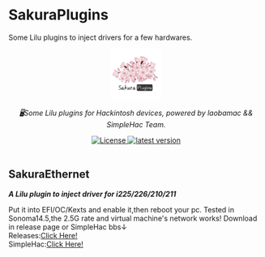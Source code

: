 # SakuraPlugins
Some Lilu plugins to inject drivers for a few hardwares.
<div align="center">
  <a href="https://github.com/laobamac"><img width="100px" alt="logo" src="https://github.com/laobamac/SakuraPlugins/raw/main/sakura.svg"/></a>
  <p><em>🖥Some Lilu plugins for Hackintosh devices, powered by laobamac && SimpleHac Team.</em></p>
<div>
  <a href="https://github.com/laobamac/SakuraPlugins/blob/main/LICENSE">
    <img src="https://img.shields.io/github/license/laobamac/SakuraPlugins" alt="License" />
  </a>
  <a href="https://github.com/laobamac/SakuraPlugins/releases">
    <img src="https://img.shields.io/github/release/laobamac/SakuraPlugins" alt="latest version" />
  </a>
</div>
</div>
<br>

## SakuraEthernet
<strong><p><em>A Lilu plugin to inject driver for i225/226/210/211</em></p></strong>

Put it into EFI/OC/Kexts and enable it,then reboot your pc.
Tested in Sonoma14.5,the 2.5G rate and virtual machine's network works!
Download in release page or SimpleHac bbs↓<br>
Releases:<a href="https://github.com/laobamac/SakuraPlugins/releases">Click Here!</a><br>
SimpleHac:<a href="https://www.simplehac.cn">Click Here!</a>
